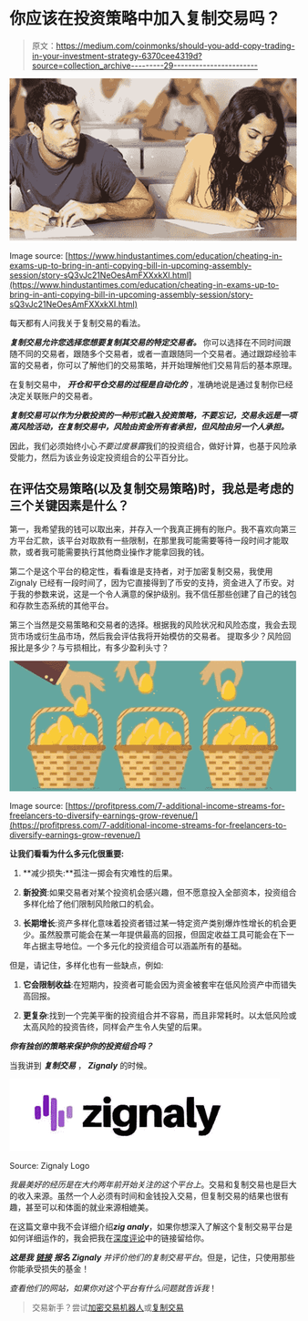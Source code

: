 # 你应该在投资策略中加入复制交易吗？

> 原文：<https://medium.com/coinmonks/should-you-add-copy-trading-in-your-investment-strategy-6370cee4319d?source=collection_archive---------29----------------------->

![](img/2d9fc6ed1a429df9e08dc8e50098eb7e.png)

Image source: [https://www.hindustantimes.com/education/cheating-in-exams-up-to-bring-in-anti-copying-bill-in-upcoming-assembly-session/story-sQ3vJc21NeOesAmFXXxkXI.html](https://www.hindustantimes.com/education/cheating-in-exams-up-to-bring-in-anti-copying-bill-in-upcoming-assembly-session/story-sQ3vJc21NeOesAmFXXxkXI.html)

每天都有人问我关于复制交易的看法。

***复制交易允许您选择您想要复制其交易的特定交易者。*** 你可以选择在不同时间跟随不同的交易者，跟随多个交易者，或者一直跟随同一个交易者。通过跟踪经验丰富的交易者，你可以了解他们的交易策略，并开始理解他们交易背后的基本原理。

在复制交易中， ***开仓和平仓交易的过程是自动化的*** ，准确地说是通过复制你已经决定关联账户的交易者。

***复制交易可以作为分散投资的一种形式融入投资策略，不要忘记，交易永远是一项高风险活动，在复制交易中，风险由资金所有者承担，但风险由另一个人承担。***

因此，我们必须始终小心*不要过度暴露*我们的投资组合，做好计算，也基于风险承受能力，然后为该业务设定投资组合的公平百分比。

## 在评估交易策略(以及复制交易策略)时，我总是考虑的三个关键因素是什么？

第一，我希望我的钱可以取出来，并存入一个我真正拥有的账户。我不喜欢向第三方平台汇款，该平台对取款有一些限制，在那里我可能需要等待一段时间才能取款，或者我可能需要执行其他商业操作才能拿回我的钱。

第二个是这个平台的稳定性，看看谁是支持者，对于加密复制交易，我使用 Zignaly 已经有一段时间了，因为它直接得到了币安的支持，资金进入了币安。对于我的参数来说，这是一个令人满意的保护级别。我不信任那些创建了自己的钱包和存款生态系统的其他平台。

第三个当然是交易策略和交易者的选择。根据我的风险状况和风险态度，我会去现货市场或衍生品市场，然后我会评估我将开始模仿的交易者。
提取多少？风险回报比是多少？与亏损相比，有多少盈利头寸？

![](img/7920fda6d5491fe6098e3810e5722891.png)

Image source: [https://profitpress.com/7-additional-income-streams-for-freelancers-to-diversify-earnings-grow-revenue/](https://profitpress.com/7-additional-income-streams-for-freelancers-to-diversify-earnings-grow-revenue/)

**让我们看看为什么多元化很重要:**

1) **减少损失:**孤注一掷会有灾难性的后果。

2) **新投资**:如果交易者对某个投资机会感兴趣，但不愿意投入全部资本，投资组合多样化给了他们限制风险敞口的机会。

3) **长期增长**:资产多样化意味着投资者错过某一特定资产类别爆炸性增长的机会更少。虽然股票可能会在某一年提供最高的回报，但固定收益工具可能会在下一年占据主导地位。一个多元化的投资组合可以涵盖所有的基础。

但是，请记住，多样化也有一些缺点，例如:

1) **它会限制收益**:在短期内，投资者可能会因为资金被套牢在低风险资产中而错失高回报。

2) **更复杂**:找到一个完美平衡的投资组合并不容易，而且非常耗时。以太低风险或太高风险的投资告终，同样会产生令人失望的后果。

***你有独创的策略来保护你的投资组合吗？***

当我讲到 ***复制交易*** ， ***Zignaly*** 的时候。

![](img/6acd0a6252f779b69b5cb28bec25836e.png)

Source: Zignaly Logo

*我最美好的经历是在大约两年前开始关注的这个平台上*。交易和复制交易也是巨大的收入来源。虽然一个人必须有时间和金钱投入交易，但复制交易的结果也很有趣，甚至可以和体面的就业来源相媲美。

在这篇文章中我不会详细介绍***zig analy***，如果你想深入了解这个复制交易平台是如何详细运作的，我会把我在[深度评论](/@mikezillo/zignaly-copy-trading-for-everyone-6d4b7872a993)中的链接留给你。

***这是我*** [***链接***](https://zignaly.com/app/signup/?invite=mikezillo) ***报名 Zignaly*** *并评价他们的复制交易平台*。但是，记住，只使用那些你能承受损失的基金！

*查看他们的网站，如果你对这个平台有什么问题就告诉我*！

> 交易新手？尝试[加密交易机器人](/coinmonks/crypto-trading-bot-c2ffce8acb2a)或[复制交易](/coinmonks/top-10-crypto-copy-trading-platforms-for-beginners-d0c37c7d698c)